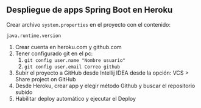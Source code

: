 
## Despliegue de apps Spring Boot en Heroku

Crear archivo `system.properties` en el proyecto con el contenido:

```
java.runtime.version
```

1. Crear cuenta en heroku.com y github.com
2. Tener configurado git en el pc:
   1. `git config user.name "Nombre usuario"`
   2. `git config user.email Correo github`
3. Subir el proyecto a GitHub desde Intellij IDEA desde la opción: VCS > Share project on GitHub
4. Desde Heroku, crear app y elegir método Github y buscar el repositorio subido
5. Habilitar deploy automático y ejecutar el Deploy
